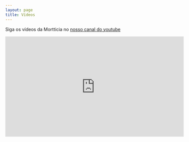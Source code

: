 ```yaml
---
layout: page
title: Vídeos
---
```


Siga os vídeos da Mortticia no [nosso canal do youtube](https://www.youtube.com/channel/UCIFeUby17-fzxNXec4SFRUw)

<iframe width="560" height="315" src="https://www.youtube.com/embed/videoseries?list=PLzoCjTekhcCDNG-wGLOdd6I1nHyvapqQV" frameborder="0" allowfullscreen></iframe>

